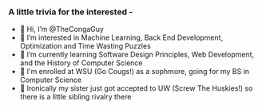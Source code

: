 ### A little trivia for the interested -
- 👋 Hi, I’m @TheCongaGuy
- 👀 I’m interested in Machine Learning, Back End Development, Optimization and Time Wasting Puzzles
- 🌱 I’m currently learning Software Design Principles, Web Development, and the History of Computer Science
- 🐯 I'm enrolled at WSU (Go Cougs!) as a sophmore, going for my BS in Computer Science
- 🐺 Ironically my sister just got accepted to UW (Screw The Huskies!) so there is a little sibling rivalry there

<!---
TheCongaGuy/TheCongaGuy is a ✨ special ✨ repository because its `README.md` (this file) appears on your GitHub profile.
You can click the Preview link to take a look at your changes.
--->
